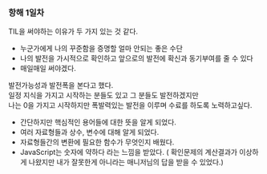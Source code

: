 ### 항해 1일차



TIL을 써야하는 이유가 두 가지 있는 것 같다.
 - 누군가에게 나의 꾸준함을 증명할 얼마 안되는 좋은 수단
 - 나의 발전을 가시적으로 확인하고 앞으로의 발전에 확신과 동기부여를 줄 수 있다
 - 매일매일 써야겠다.

 

발전가능성과 발전폭을 본다고 했다. <br>
일정 지식을 가지고 시작하는 분들도 있고 그 분들도 발전하겠지만<br>
나는 0을 가지고 시작하지만 폭발력있는 발전을 이루며 수료를 하도록 노력하고싶다.<br>

- 간단하지만 핵심적인 용어들에 대한 뜻을 알게 되었다.
- 여러 자료형들과 상수, 변수에 대해 알게 되었다.
- 자료형들간의 변환에 필요한 함수가 무엇인지 배웠다.
- JavaScript는 숫자에 약하다 라는 느낌을 받았다.
( 확인문제의 계산결과가 이상하게 나왔지만 내가 잘못한게 아니라는 매니저님의 답을 받을 수 있었다.)
